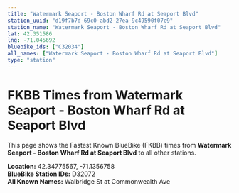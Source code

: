 ```yaml
---
title: "Watermark Seaport - Boston Wharf Rd at Seaport Blvd"
station_uuid: "d19f7b7d-69c0-abd2-27ea-9c49590f07c9"
station_name: "Watermark Seaport - Boston Wharf Rd at Seaport Blvd"
lat: 42.351586
lng: -71.045692
bluebike_ids: ["C32034"]
all_names: ["Watermark Seaport - Boston Wharf Rd at Seaport Blvd"]
type: "station"
---
```


# FKBB Times from Watermark Seaport - Boston Wharf Rd at Seaport Blvd

This page shows the Fastest Known BlueBike (FKBB) times from **Watermark Seaport - Boston Wharf Rd at Seaport Blvd** to all other stations.

**Location:** 42.34775567, -71.1356758  
**BlueBike Station IDs:** D32072  
**All Known Names:** Walbridge St at Commonwealth Ave

